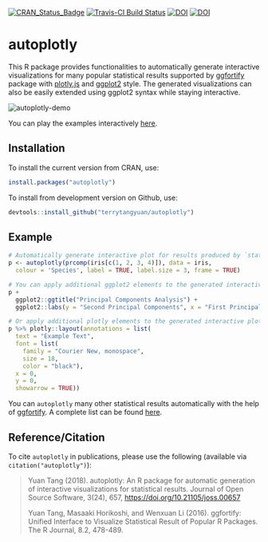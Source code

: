 [![CRAN_Status_Badge](http://www.r-pkg.org/badges/version/autoplotly)](https://cran.r-project.org/package=autoplotly)
[![Travis-CI Build Status](https://travis-ci.org/terrytangyuan/autoplotly.svg?branch=master)](https://travis-ci.org/terrytangyuan/autoplotly) 
[![DOI](https://zenodo.org/badge/116608209.svg)](https://zenodo.org/badge/latestdoi/116608209)
[![DOI](http://joss.theoj.org/papers/10.21105/joss.00657/status.svg)](https://doi.org/10.21105/joss.00657)

# autoplotly

This R package provides functionalities to automatically generate interactive visualizations for many
popular statistical results supported by [ggfortify](https://github.com/sinhrks/ggfortify)
package with [plotly.js](https://plot.ly) and [ggplot2](http://ggplot2.tidyverse.org/) style.
The generated visualizations can also be easily extended using ggplot2 syntax while staying interactive. 

![autoplotly-demo](images/autoplotly-demo.gif)

You can play the examples interactively [here](https://terrytangyuan.github.io/2018/02/12/autoplotly-intro/).

## Installation

To install the current version from CRAN, use:

``` r
install.packages("autoplotly")
```

To install from development version on Github, use:

``` r
devtools::install_github("terrytangyuan/autoplotly")
```

## Example

``` r
# Automatically generate interactive plot for results produced by `stats::prcomp`
p <- autoplotly(prcomp(iris[c(1, 2, 3, 4)]), data = iris,
  colour = 'Species', label = TRUE, label.size = 3, frame = TRUE)

# You can apply additional ggplot2 elements to the generated interactive plot
p +
  ggplot2::ggtitle("Principal Components Analysis") +
  ggplot2::labs(y = "Second Principal Components", x = "First Principal Components")

# Or apply additional plotly elements to the generated interactive plot
p %>% plotly::layout(annotations = list(
  text = "Example Text",
  font = list(
    family = "Courier New, monospace",
    size = 18,
    color = "black"),
  x = 0,
  y = 0,
  showarrow = TRUE))
```

You can `autoplotly` many other statistical results automatically with the help of [ggfortify](https://github.com/sinhrks/ggfortify). A complete list can be found [here](https://github.com/sinhrks/ggfortify#coverage).

## Reference/Citation

To cite `autoplotly` in publications, please use the following (available via `citation("autoplotly")`):

> Yuan Tang (2018). autoplotly: An R package for automatic generation of interactive visualizations for statistical results. Journal of Open Source Software, 3(24), 657, https://doi.org/10.21105/joss.00657
> 
> Yuan Tang, Masaaki Horikoshi, and Wenxuan Li (2016). ggfortify: Unified Interface to Visualize Statistical Result of Popular R Packages. The R Journal, 8.2, 478-489.
